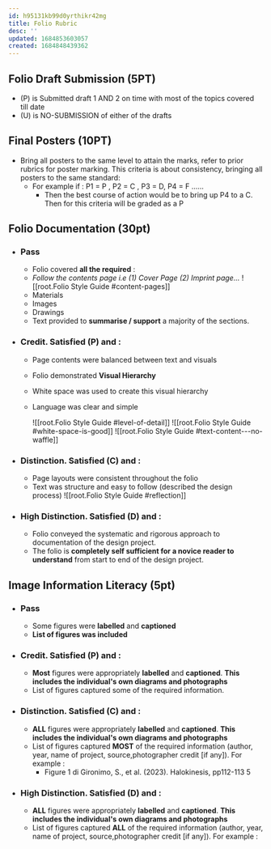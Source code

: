 ```yaml
---
id: h95131kb99d0yrthikr42mg
title: Folio Rubric
desc: ''
updated: 1684853603057
created: 1684848439362
---
```

## Folio Draft Submission (5PT)

* (P) is Submitted draft 1 AND 2 on time with most of the topics covered till date
* (U) is NO-SUBMISSION of either of the drafts

## Final Posters (10PT)

* Bring all posters to the same level to attain the marks, refer to prior rubrics for poster marking. This criteria is about consistency, bringing all posters to the same standard:
  * For example if : P1 = P , P2 = C , P3 = D, P4 = F ......
    * Then the best course of action would be to bring up P4 to a C. Then for this criteria will be graded as a P


## Folio Documentation (**30pt**)

* ### Pass

  * Folio covered **all the required** :
  * _Follow the contents page i.e (1) Cover Page (2) Imprint page..._
      ![[root.Folio Style Guide #content-pages]]
  * Materials 
  * Images
  * Drawings
  * Text provided to **summarise / support** a majority of the sections.

* ### Credit. Satisfied (P) and :

  * Page contents were balanced between text and visuals 
  * Folio demonstrated **Visual Hierarchy** 
  * White space was used to create this visual hierarchy 
  * Language was clear and simple
    
    ![[root.Folio Style Guide #level-of-detail]]
    ![[root.Folio Style Guide #white-space-is-good]]
    ![[root.Folio Style Guide #text-content---no-waffle]]
    
   
* ### Distinction. Satisfied (C) and :

  * Page layouts were consistent throughout the folio
  * Text was structure and easy to follow (described the design process)
    ![[root.Folio Style Guide #reflection]]

* ### High Distinction. Satisfied (D) and :

  * Folio conveyed the systematic and rigorous approach to documentation of the design project.
  * The folio is **completely self sufficient for a novice reader to understand** from start to end of the design project.

## Image Information Literacy (5pt)

* ### Pass

  * Some figures were **labelled** and **captioned** 
  * **List of figures was included**

* ### Credit. Satisfied (P) and :
  * **Most** figures were appropriately **labelled** and **captioned**. **This includes the individual's own diagrams and photographs**
  * List of figures captured some of the required information. 

* ### Distinction. Satisfied (C) and :
  * **ALL** figures were appropriately **labelled** and **captioned**. **This includes the individual's own diagrams and photographs**
  * List of figures captured **MOST** of the required information (author, year, name of project, source,photographer credit [if any]). For example : 
    * Figure 1 di Gironimo, S., et al. (2023). Halokinesis, pp112-113 5

* ### High Distinction. Satisfied (D) and :
  * **ALL** figures were appropriately **labelled** and **captioned**. **This includes the individual's own diagrams and photographs**
  * List of figures captured **ALL** of the required information (author, year, name of project, source,photographer credit [if any]). For example : 
 